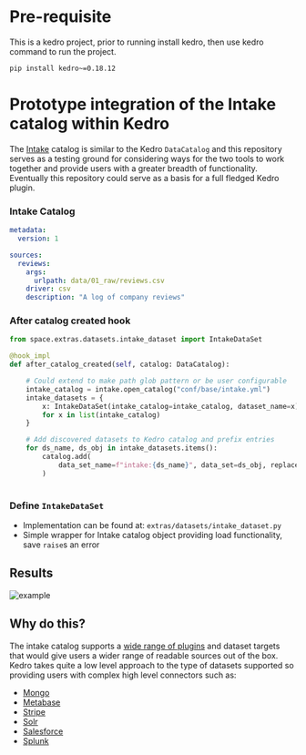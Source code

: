 # Pre-requisite
This is a kedro project, prior to running install kedro, then use kedro command to run the project.

    pip install kedro~=0.18.12

# Prototype integration of the Intake catalog within Kedro

The [Intake](https://intake.readthedocs.io/) catalog is similar to the Kedro `DataCatalog` and this repository serves as a testing ground for considering ways for the two tools to work together and provide users with a greater breadth of functionality. Eventually this repository could serve as a basis for a full fledged Kedro plugin.

### Intake Catalog

```yaml
metadata:
  version: 1

sources:
  reviews:
    args:
      urlpath: data/01_raw/reviews.csv
    driver: csv
    description: "A log of company reviews"
```

### After catalog created hook

```python
from space.extras.datasets.intake_dataset import IntakeDataSet

@hook_impl
def after_catalog_created(self, catalog: DataCatalog):

    # Could extend to make path glob pattern or be user configurable
    intake_catalog = intake.open_catalog("conf/base/intake.yml")
    intake_datasets = {
        x: IntakeDataSet(intake_catalog=intake_catalog, dataset_name=x)
        for x in list(intake_catalog)
    }

    # Add discovered datasets to Kedro catalog and prefix entries 
    for ds_name, ds_obj in intake_datasets.items():
        catalog.add(
            data_set_name=f"intake:{ds_name}", data_set=ds_obj, replace=True
        )
    
```

### Define `IntakeDataSet`

- Implementation can be found at: `extras/datasets/intake_dataset.py`
- Simple wrapper for Intake catalog object providing load functionality, save `raise`s an error

## Results

![example](demo.png)

## Why do this?

The intake catalog supports a [wide range of plugins](https://intake.readthedocs.io/en/latest/plugin-directory.html) and dataset targets that would give users a wider range of readable sources out of the box. Kedro takes quite a low level approach to the type of datasets supported so providing users with complex high level connectors such as:

- [Mongo](https://github.com/intake/intake-mongo)
- [Metabase](https://github.com/continuumio/intake-metabase)
- [Stripe](https://github.com/sophiamyang/intake-stripe)
- [Solr](https://github.com/intake/intake-solr)
- [Salesforce](https://github.com/sophiamyang/intake-salesforce)
- [Splunk](https://github.com/intake/intake-splunk) 
